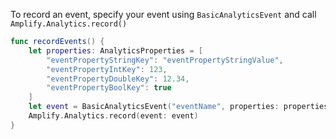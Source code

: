 To record an event, specify your event using `BasicAnalyticsEvent` and call `Amplify.Analytics.record()`

```swift
func recordEvents() {
    let properties: AnalyticsProperties = [
        "eventPropertyStringKey": "eventPropertyStringValue",
        "eventPropertyIntKey": 123,
        "eventPropertyDoubleKey": 12.34,
        "eventPropertyBoolKey": true
    ]
    let event = BasicAnalyticsEvent("eventName", properties: properties)
    Amplify.Analytics.record(event: event)
}
```